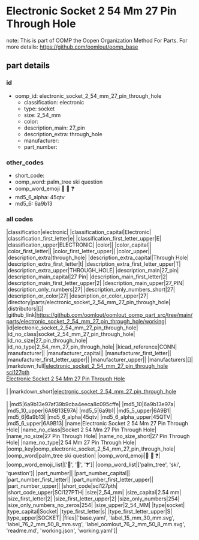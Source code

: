 # Electronic Socket 2 54 Mm 27 Pin Through Hole  

note: This is part of OOMP the Oopen Organization Method For Parts. For more details: https://github.com/oomlout/oomp_base

##  part details





### id
* oomp_id: electronic_socket_2_54_mm_27_pin_through_hole
  * classification: electronic
  * type: socket
  * size: 2_54_mm
  * color: 
  * description_main: 27_pin
  * description_extra: through_hole
  * manufacturer: 
  * part_number: 

### other_codes
* short_code: 
* oomp_word: palm_tree ski question
* oomp_word_emoji :palm_tree: :ski: :question:
* md5_6_alpha: 45qtv
* md5_6: 6a9b13

### all codes 
|classification|electronic|
|classification_capital|Electronic|
|classification_first_letter|e|
|classification_first_letter_upper|E|
|classification_upper|ELECTRONIC|
|color||
|color_capital||
|color_first_letter||
|color_first_letter_upper||
|color_upper||
|description_extra|through_hole|
|description_extra_capital|Through Hole|
|description_extra_first_letter|t|
|description_extra_first_letter_upper|T|
|description_extra_upper|THROUGH_HOLE|
|description_main|27_pin|
|description_main_capital|27 Pin|
|description_main_first_letter|2|
|description_main_first_letter_upper|2|
|description_main_upper|27_PIN|
|description_only_numbers|27|
|description_only_numbers_short|27|
|description_or_color|27|
|description_or_color_upper|27|
|directory|parts/electronic_socket_2_54_mm_27_pin_through_hole|
|distributors|[]|
|github_link|https://github.com/oomlout/oomlout_oomp_part_src/tree/main/parts/electronic_socket_2_54_mm_27_pin_through_hole/working|
|id|electronic_socket_2_54_mm_27_pin_through_hole|
|id_no_class|socket_2_54_mm_27_pin_through_hole|
|id_no_size|27_pin_through_hole|
|id_no_type|2_54_mm_27_pin_through_hole|
|kicad_reference|CONN|
|manufacturer||
|manufacturer_capital||
|manufacturer_first_letter||
|manufacturer_first_letter_upper||
|manufacturer_upper||
|manufacturers|[]|
|markdown_full|[electronic_socket_2_54_mm_27_pin_through_hole](https://github.com/oomlout/oomlout_oomp_part_src/tree/main/parts/electronic_socket_2_54_mm_27_pin_through_hole/working)<br>[sci127pth](https://github.com/oomlout/oomlout_oomp_part_src/tree/main/parts/electronic_socket_2_54_mm_27_pin_through_hole/working)<br>[Electronic Socket 2 54 Mm 27 Pin Through Hole](https://github.com/oomlout/oomlout_oomp_part_src/tree/main/parts/electronic_socket_2_54_mm_27_pin_through_hole/working)<br><br>|
|markdown_short|[electronic_socket_2_54_mm_27_pin_through_hole](https://github.com/oomlout/oomlout_oomp_part_src/tree/main/parts/electronic_socket_2_54_mm_27_pin_through_hole/working)<br><br>|
|md5|6a9b13e97af39b9cba4eeca8c095cffe|
|md5_10|6a9b13e97a|
|md5_10_upper|6A9B13E97A|
|md5_5|6a9b1|
|md5_5_upper|6A9B1|
|md5_6|6a9b13|
|md5_6_alpha|45qtv|
|md5_6_alpha_upper|45QTV|
|md5_6_upper|6A9B13|
|name|Electronic Socket 2 54 Mm 27 Pin Through Hole|
|name_no_class|Socket 2 54 Mm 27 Pin Through Hole|
|name_no_size|27 Pin Through Hole|
|name_no_size_short|27 Pin Through Hole|
|name_no_type|2 54 Mm 27 Pin Through Hole|
|oomp_key|oomp_electronic_socket_2_54_mm_27_pin_through_hole|
|oomp_word|palm_tree ski question|
|oomp_word_emoji|:palm_tree: :ski: :question:|
|oomp_word_emoji_list|[':palm_tree:', ':ski:', ':question:']|
|oomp_word_list|['palm_tree', 'ski', 'question']|
|part_number||
|part_number_capital||
|part_number_first_letter||
|part_number_first_letter_upper||
|part_number_upper||
|short_code|sci127pth|
|short_code_upper|SCI127PTH|
|size|2_54_mm|
|size_capital|2.54 mm|
|size_first_letter|2|
|size_first_letter_upper|2|
|size_only_numbers|254|
|size_only_numbers_no_zeros|254|
|size_upper|2_54_MM|
|type|socket|
|type_capital|Socket|
|type_first_letter|s|
|type_first_letter_upper|S|
|type_upper|SOCKET|
|files|['base.yaml', 'label_15_mm_30_mm.svg', 'label_76_2_mm_50_8_mm.svg', 'label_oomlout_76_2_mm_50_8_mm.svg', 'readme.md', 'working.json', 'working.yaml']|
